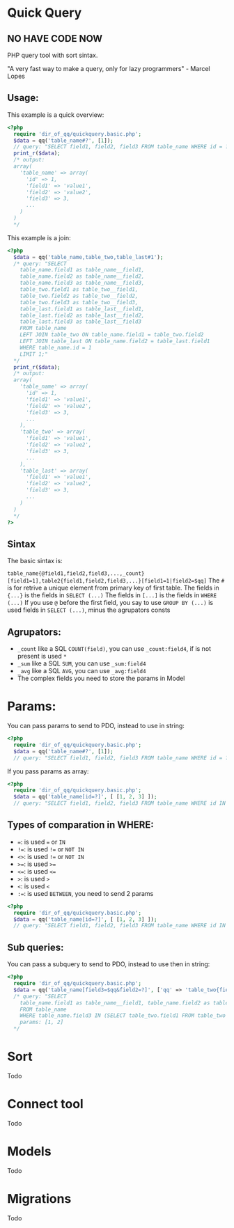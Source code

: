Quick Query
===========

NO HAVE CODE NOW
----------------

PHP query tool with sort sintax.

"A very fast way to make a query, only for lazy programmers" - Marcel Lopes

Usage:
------
This example is a quick overview:

```php
<?php
  require 'dir_of_qq/quickquery.basic.php';
  $data = qq('table_name#?', [1]);
  // query: "SELECT field1, field2, field3 FROM table_name WHERE id = ? LIMIT 1;" params: [1]
  print_r($data);
  /* output:
  array(
    'table_name' => array(
      'id' => 1,
      'field1' => 'value1',
      'field2' => 'value2',
      'field3' => 3,
      ...
    )
  )
  */
```
This example is a join:

```php
<?php
  $data = qq('table_name,table_two,table_last#1');
  /* query: "SELECT
    table_name.field1 as table_name__field1,
    table_name.field2 as table_name__field2,
    table_name.field3 as table_name__field3,
    table_two.field1 as table_two__field1,
    table_two.field2 as table_two__field2,
    table_two.field3 as table_two__field3,
    table_last.field1 as table_last__field1,
    table_last.field2 as table_last__field2,
    table_last.field3 as table_last__field3
    FROM table_name
    LEFT JOIN table_two ON table_name.field1 = table_two.field2
    LEFT JOIN table_last ON table_name.field2 = table_last.field1
    WHERE table_name.id = 1
    LIMIT 1;"
  */
  print_r($data);
  /* output:
  array(
    'table_name' => array(
      'id' => 1,
      'field1' => 'value1',
      'field2' => 'value2',
      'field3' => 3,
      ...
    ),
    'table_two' => array(
      'field1' => 'value1',
      'field2' => 'value2',
      'field3' => 3,
      ...
    ),
    'table_last' => array(
      'field1' => 'value1',
      'field2' => 'value2',
      'field3' => 3,
      ...
    )
  )
  */
?>
```

Sintax
------
The basic sintax is:

`table_name{@field1,field2,field3,...,_count}[field1=1],table2{field1,field2,field3,...}[field1=1|field2=$qq]`
The `#` is for retrive a unique element from primary key of first table.
The fields in `{...}` is the fields in `SELECT (...)`
The fields in `[...]` is the fields in `WHERE (...)`
If you use `@` before the first field, you say to use `GROUP BY (...)` is used fields in `SELECT (...)`, minus the agrupators consts

## Agrupators:

 * `_count` like a SQL `COUNT(field)`, you can use `_count:field4`, if is not present is used `*`
 * `_sum` like a SQL `SUM`, you can use `_sum:field4`
 * `_avg` like a SQL `AVG`, you can use `_avg:field4`
 * The complex fields you need to store the params in Model


# Params:

You can pass params to send to PDO, instead to use in string:

```php
<?php
  require 'dir_of_qq/quickquery.basic.php';
  $data = qq('table_name#?', [1]);
  // query: "SELECT field1, field2, field3 FROM table_name WHERE id = ? LIMIT 1;", params: [1]
```
If you pass params as array:

```php
<?php
  require 'dir_of_qq/quickquery.basic.php';
  $data = qq('table_name[id=?]', [ [1, 2, 3] ]);
  // query: "SELECT field1, field2, field3 FROM table_name WHERE id IN (?, ?, ?);", params: [1, 2, 3]
```

## Types of comparation in WHERE:
  
  * `=`: is used `=` or `IN`
  * `!=`: is used `!=` or `NOT IN`
  * `<>`: is used `!=` or `NOT IN`
  * `>=`: is used `>=`
  * `<=`: is used `<=`
  * `>`: is used `>`
  * `<`: is used `<`
  * `:=`: is used `BETWEEN`, you need to send 2 params


```php
<?php
  require 'dir_of_qq/quickquery.basic.php';
  $data = qq('table_name[id=?]', [ [1, 2, 3] ]);
  // query: "SELECT field1, field2, field3 FROM table_name WHERE id IN (?) LIMIT 1;", params: [ [1, 2, 3] ]
```
  

## Sub queries:
You can pass a subquery to send to PDO, instead to use then in string:

```php
<?php
  require 'dir_of_qq/quickquery.basic.php';
  $data = qq('table_name[field3=$qq&field2=?]', ['qq' => 'table_two{field1}[field2=?]', 'qq_params' => [1], 2]);
  /* query: "SELECT
    table_name.field1 as table_name__field1, table_name.field2 as table_name__field2, table_name.field3 as table_name__field3
    FROM table_name
    WHERE table_name.field3 IN (SELECT table_two.field1 FROM table_two WHERE table_two.field2 = ?) AND table_name.field2 = ?",
    params: [1, 2]
  */
```

# Sort

Todo

# Connect tool

Todo

# Models

Todo

# Migrations

Todo
